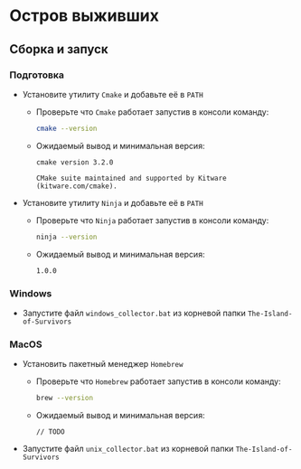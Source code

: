# Остров выживших

## Сборка и запуск

### Подготовка

* Установите утилиту `Сmake` и добавьте её в `PATH`

    + Проверьте что `Сmake` работает запустив в консоли команду:

        ```bash
        cmake --version
        ```

    + Ожидаемый вывод и минимальная версия:

        ```plain-text
        cmake version 3.2.0

        CMake suite maintained and supported by Kitware (kitware.com/cmake).
        ```

* Установите утилиту `Ninja` и добавьте её в `PATH`

    + Проверьте что `Ninja` работает запустив в консоли команду:

        ```bash
        ninja --version
        ```

    + Ожидаемый вывод и минимальная версия:

        ```plain-text
        1.0.0
        ```

### Windows

* Запустите файл `windows_collector.bat` из корневой папки `The-Island-of-Survivors`

### MacOS

* Установить пакетный менеджер `Homebrew`

    + Проверьте что `Homebrew` работает запустив в консоли команду:

        ```bash
        brew --version
        ```

    + Ожидаемый вывод и минимальная версия:

        ```plain-text
        // TODO
        ```

* Запустите файл `unix_collector.bat` из корневой папки `The-Island-of-Survivors`
